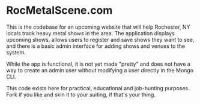 # RocMetalScene.com

This is the codebase for an upcoming website that will help Rochester, NY locals track heavy metal shows in the area. The application displays upcoming shows, allows users to register and save shows they want to see, and there is a basic admin interface for adding shows and venues to the system.

While the app is functional, it is not yet made "pretty" and does not have a way to create an admin user without modifying a user directly in the Mongo CLI. 

This code exists here for practical, educational and job-hunting purposes. Fork if you like and skin it to your suiting, if that's your thing.
